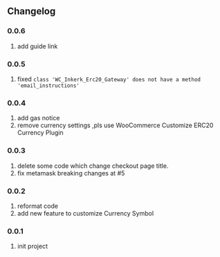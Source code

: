 ## Changelog
### 0.0.6
1. add guide link
### 0.0.5

1.  fixed `class 'WC_Inkerk_Erc20_Gateway' does not have a method 'email_instructions'`

### 0.0.4

1. add gas notice
2. remove currency settings ,pls use WooCommerce Customize ERC20 Currency Plugin

### 0.0.3

1. delete some code which change checkout page title.
2. fix metamask breaking changes at #5

### 0.0.2

1. reformat code
2. add new feature to customize Currency Symbol

### 0.0.1

1. init project